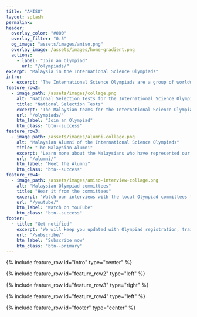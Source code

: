```yaml
---
title: "AMISO"
layout: splash
permalink: 
header:
  overlay_color: "#000"
  overlay_filter: "0.5"
  og_image: "assets/images/amiso.png"
  overlay_image: /assets/images/home-gradient.png
  actions:
    - label: "Join an Olympiad"
      url: "/olympiads/"
excerpt: "Malaysia in the International Science Olympiads"
intro: 
  - excerpt: 'The International Science Olympiads are a group of worldwide annual competitions in various areas of the formal sciences, natural sciences, and social sciences. The Malaysian national team for each ISO is selected from competitions by different organisers. '
feature_row2:
  - image_path: /assets/images/collage.png
    alt: "National Selection Tests for the International Science Olympiads in Malaysia"
    title: "National Selection Tests"
    excerpt: 'The Malaysian teams for the International Science Olympiads are selected through National Selection Tests. Every Malaysian citizen and foreigners studying in Malaysia can take part in the selections.'
    url: "/olympiads/"
    btn_label: "Join an Olympiad"
    btn_class: "btn--success"
feature_row3:
  - image_path: /assets/images/alumni-collage.png
    alt: "Malaysian Alumni of the International Science Olympiads"
    title: "The Malaysian Alumni"
    excerpt: 'Learn more about the Malaysians who have represented our country in the International Science Olympiads.'
    url: "/alumni/"
    btn_label: "Meet the Alumni"
    btn_class: "btn--success"
feature_row4:
  - image_path: /assets/images/amiso-interview-collage.png
    alt: "Malaysian Olympiad committees"
    title: "Hear it from the committees"
    excerpt: 'Watch our interviews with the local Olympiad committees to learn more about the selections in the Olympiads.'
    url: "/youtube/"
    btn_label: "Watch on YouTube"
    btn_class: "btn--success"
footer:
  - title: "Get notified"
    excerpt: 'We will keep you updated with Olympiad registration, training materials, result announcements and more Olympiad news.'
    url: "/subscribe/"
    btn_label: "Subscribe now"
    btn_class: "btn--primary"
---
```


{% include feature_row id="intro" type="center" %}

{% include feature_row id="feature_row2" type="left" %}

{% include feature_row id="feature_row3" type="right" %}

{% include feature_row id="feature_row4" type="left" %}

{% include feature_row id="footer" type="center" %}